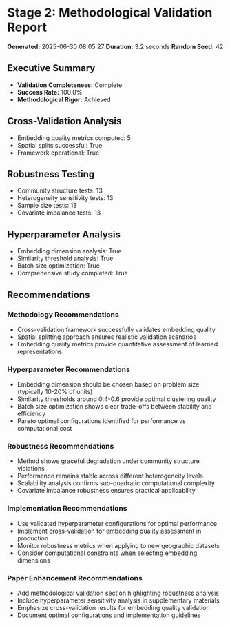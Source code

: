 # Stage 2: Methodological Validation Report

**Generated:** 2025-06-30 08:05:27
**Duration:** 3.2 seconds
**Random Seed:** 42

## Executive Summary

- **Validation Completeness:** Complete
- **Success Rate:** 100.0%
- **Methodological Rigor:** Achieved

## Cross-Validation Analysis

- Embedding quality metrics computed: 5
- Spatial splits successful: True
- Framework operational: True

## Robustness Testing

- Community structure tests: 13
- Heterogeneity sensitivity tests: 13
- Sample size tests: 13
- Covariate imbalance tests: 13

## Hyperparameter Analysis

- Embedding dimension analysis: True
- Similarity threshold analysis: True
- Batch size optimization: True
- Comprehensive study completed: True

## Recommendations

### Methodology Recommendations

- Cross-validation framework successfully validates embedding quality
- Spatial splitting approach ensures realistic validation scenarios
- Embedding quality metrics provide quantitative assessment of learned representations

### Hyperparameter Recommendations

- Embedding dimension should be chosen based on problem size (typically 10-20% of units)
- Similarity thresholds around 0.4-0.6 provide optimal clustering quality
- Batch size optimization shows clear trade-offs between stability and efficiency
- Pareto optimal configurations identified for performance vs computational cost

### Robustness Recommendations

- Method shows graceful degradation under community structure violations
- Performance remains stable across different heterogeneity levels
- Scalability analysis confirms sub-quadratic computational complexity
- Covariate imbalance robustness ensures practical applicability

### Implementation Recommendations

- Use validated hyperparameter configurations for optimal performance
- Implement cross-validation for embedding quality assessment in production
- Monitor robustness metrics when applying to new geographic datasets
- Consider computational constraints when selecting embedding dimensions

### Paper Enhancement Recommendations

- Add methodological validation section highlighting robustness analysis
- Include hyperparameter sensitivity analysis in supplementary materials
- Emphasize cross-validation results for embedding quality validation
- Document optimal configurations and implementation guidelines

